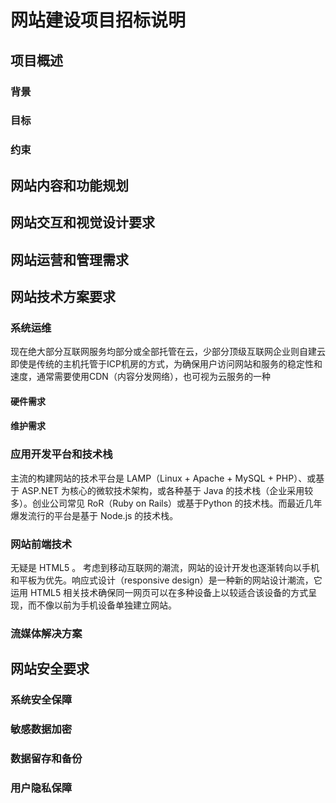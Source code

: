 # 网站建设项目招标说明


## 项目概述

### 背景
### 目标
### 约束

## 网站内容和功能规划

## 网站交互和视觉设计要求

## 网站运营和管理需求

## 网站技术方案要求

### 系统运维

现在绝大部分互联网服务均部分或全部托管在云，少部分顶级互联网企业则自建云
即使是传统的主机托管于ICP机房的方式，为确保用户访问网站和服务的稳定性和速度，通常需要使用CDN（内容分发网络），也可视为云服务的一种

#### 硬件需求
#### 维护需求
    
### 应用开发平台和技术栈

主流的构建网站的技术平台是 LAMP（Linux + Apache + MySQL + PHP）、或基于 ASP.NET 为核心的微软技术架构，或各种基于 Java 的技术栈（企业采用较多）。创业公司常见 RoR（Ruby on Rails）或基于Python 的技术栈。而最近几年爆发流行的平台是基于 Node.js 的技术栈。

### 网站前端技术

无疑是 HTML5 。
考虑到移动互联网的潮流，网站的设计开发也逐渐转向以手机和平板为优先。响应式设计（responsive design）是一种新的网站设计潮流，它运用 HTML5 相关技术确保同一网页可以在多种设备上以较适合该设备的方式呈现，而不像以前为手机设备单独建立网站。

### 流媒体解决方案

## 网站安全要求

### 系统安全保障

### 敏感数据加密

### 数据留存和备份

### 用户隐私保障



